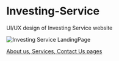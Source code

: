 # Investing-Service
UI/UX design of Investing Service website

![Investing Service LandingPage](./Investing%20Service%20thumbnail.jpg)

[About us, Services, Contact Us pages](https://imgur.com/a/cUZCtUq)

